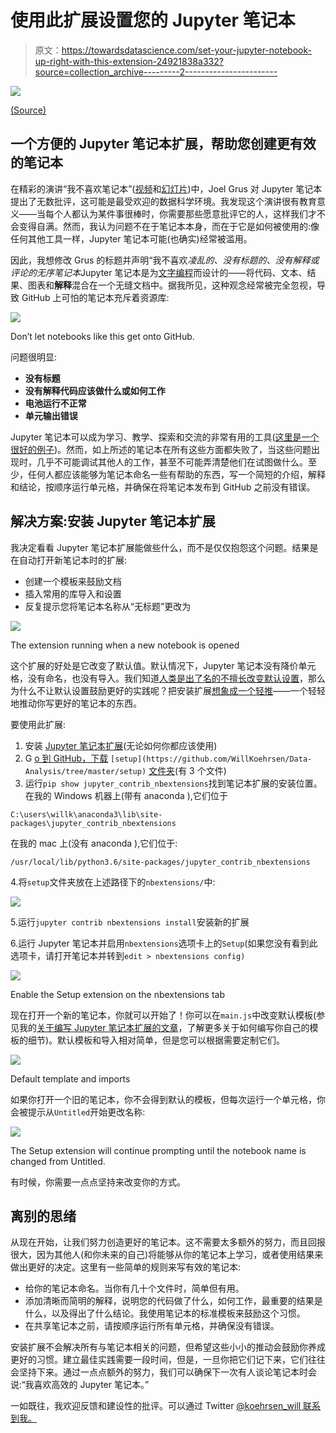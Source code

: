 # 使用此扩展设置您的 Jupyter 笔记本

> 原文：<https://towardsdatascience.com/set-your-jupyter-notebook-up-right-with-this-extension-24921838a332?source=collection_archive---------2----------------------->

![](img/07673a56c45a596566cd9050d76a6eca.png)

[(Source)](https://www.pexels.com/photo/aerial-photography-of-sea-1902647/)

## 一个方便的 Jupyter 笔记本扩展，帮助您创建更有效的笔记本

在精彩的演讲“我不喜欢笔记本”([视频](https://www.youtube.com/watch?v=7jiPeIFXb6U)和[幻灯片](https://docs.google.com/presentation/d/1n2RlMdmv1p25Xy5thJUhkKGvjtV-dkAIsUXP-AL4ffI/edit#slide=id.g362da58057_0_1))中，Joel Grus 对 Jupyter 笔记本提出了无数批评，这可能是最受欢迎的数据科学环境。我发现这个演讲很有教育意义——当每个人都认为某件事很棒时，你需要那些愿意批评它的人，这样我们才不会变得自满。然而，我认为问题不在于笔记本本身，而在于它是如何被使用的:像任何其他工具一样，Jupyter 笔记本可能(也确实)经常被滥用。

因此，我想修改 Grus 的标题并声明“我不喜欢*凌乱的、没有标题的、没有解释或评论的无序笔记本*Jupyter 笔记本是为[文字编程](https://en.wikipedia.org/wiki/Literate_programming)而设计的——将代码、文本、结果、图表和**解释**混合在一个无缝文档中。据我所见，这种观念经常被完全忽视，导致 GitHub 上可怕的笔记本充斥着资源库:

![](img/dce40b438317d2778bc1ccfeec390efc.png)

Don’t let notebooks like this get onto GitHub.

问题很明显:

*   **没有标题**
*   **没有解释代码应该做什么或如何工作**
*   **电池运行不正常**
*   **单元输出错误**

Jupyter 笔记本可以成为学习、教学、探索和交流的非常有用的工具([这里是一个很好的例子](https://github.com/WillKoehrsen/Data-Analysis/blob/master/bayesian_log_reg/Bayesian-Logistic-Regression.ipynb))。然而，如上所述的笔记本在所有这些方面都失败了，当这些问题出现时，几乎不可能调试其他人的工作，甚至不可能弄清楚他们在试图做什么。至少，任何人都应该能够为笔记本命名一些有帮助的东西，写一个简短的介绍，解释和结论，按顺序运行单元格，并确保在将笔记本发布到 GitHub 之前没有错误。

## 解决方案:安装 Jupyter 笔记本扩展

我决定看看 Jupyter 笔记本扩展能做些什么，而不是仅仅抱怨这个问题。结果是在自动打开新笔记本时的扩展:

*   创建一个模板来鼓励文档
*   插入常用的库导入和设置
*   反复提示您将笔记本名称从“无标题”更改为

![](img/8f7b4eaed90c2e395c752dd260fb2f34.png)

The extension running when a new notebook is opened

这个扩展的好处是它改变了默认值。默认情况下，Jupyter 笔记本没有降价单元格，没有命名，也没有导入。我们知道[人类是出了名的不擅长改变默认设置](https://en.wikipedia.org/wiki/Nudge_(book))，那么为什么不让默认设置鼓励更好的实践呢？把安装扩展[想象成一个轻推](https://en.wikipedia.org/wiki/Nudge_theory)——一个轻轻地推动你写更好的笔记本的东西。

要使用此扩展:

1.  安装 [Jupyter 笔记本扩展](/jupyter-notebook-extensions-517fa69d2231)(无论如何你都应该使用)
2.  G [o 到 GitHub，下载](https://github.com/WillKoehrsen/Data-Analysis/tree/master/setup) `[setup](https://github.com/WillKoehrsen/Data-Analysis/tree/master/setup)` [文件夹](https://github.com/WillKoehrsen/Data-Analysis/tree/master/setup)(有 3 个文件)
3.  运行`pip show jupyter_contrib_nbextensions`找到笔记本扩展的安装位置。在我的 Windows 机器上(带有 anaconda ),它们位于

`C:\users\willk\anaconda3\lib\site-packages\jupyter_contrib_nbextensions`

在我的 mac 上(没有 anaconda ),它们位于:

`/usr/local/lib/python3.6/site-packages/jupyter_contrib_nbextensions`

4.将`setup`文件夹放在上述路径下的`nbextensions/`中:

![](img/5e1279a29551eeb5b992fe0ba1fd9033.png)

5.运行`jupyter contrib nbextensions install`安装新的扩展

6.运行 Jupyter 笔记本并启用`nbextensions`选项卡上的`Setup`(如果您没有看到此选项卡，请打开笔记本并转到`edit > nbextensions config)`

![](img/0cff9a6acaf943088c9ae134534b07a5.png)

Enable the Setup extension on the nbextensions tab

现在打开一个新的笔记本，你就可以开始了！你可以在`main.js`中改变默认模板(参见我的[关于编写 Jupyter 笔记本扩展的文章](https://medium.com/@williamkoehrsen/how-to-write-a-jupyter-notebook-extension-a63f9578a38c)，了解更多关于如何编写你自己的模板的细节)。默认模板和导入相对简单，但是您可以根据需要定制它们。

![](img/0bea49a92a495df359cba042b241e90c.png)

Default template and imports

如果你打开一个旧的笔记本，你不会得到默认的模板，但每次运行一个单元格，你会被提示从`Untitled`开始更改名称:

![](img/708fa2dcc9ed2c733211435e714fe640.png)

The Setup extension will continue prompting until the notebook name is changed from Untitled.

有时候，你需要一点点坚持来改变你的方式。

## 离别的思绪

从现在开始，让我们努力创造更好的笔记本。这不需要太多额外的努力，而且回报很大，因为其他人(和你未来的自己)将能够从你的笔记本上学习，或者使用结果来做出更好的决定。这里有一些简单的规则来写有效的笔记本:

*   给你的笔记本命名。当你有几十个文件时，简单但有用。
*   添加清晰而简明的解释，说明您的代码做了什么，如何工作，最重要的结果是什么，以及得出了什么结论。我使用笔记本的标准模板来鼓励这个习惯。
*   在共享笔记本之前，请按顺序运行所有单元格，并确保没有错误。

安装扩展不会解决所有与笔记本相关的问题，但希望这些小小的推动会鼓励你养成更好的习惯。建立最佳实践需要一段时间，但是，一旦你把它们记下来，它们往往会坚持下来。通过一点点额外的努力，我们可以确保下一次有人谈论笔记本时会说:“我喜欢高效的 Jupyter 笔记本。”

一如既往，我欢迎反馈和建设性的批评。可以通过 Twitter [@koehrsen_will 联系到我。](http://twitter.com/@koehrsen_will)